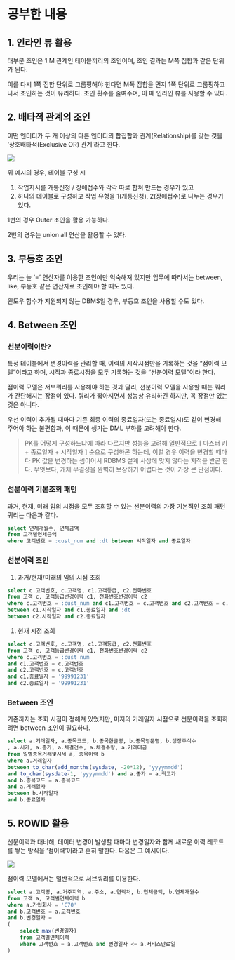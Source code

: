 # 공부한 내용

## 1. 인라인 뷰 활용

대부분 조인은 1:M 관계인 테이블끼리의 조인이며, 조인 결과는 M쪽 집합과 같은 단위가 된다.

이를 다시 1쪽 집합 단위로 그룹핑해야 한다면 M쪽 집합을 먼저 1쪽 단위로 그룹핑하고 나서 조인하는 것이 유리하다. 조인 횟수를 줄여주며, 이 때 인라인 뷰를 사용할 수 있다.

## 2. 배타적 관계의 조인

어떤 엔터티가 두 개 이상의 다른 엔터티의 합집합과 관계(Relationship)를 갖는 것을 ‘상호배타적(Exclusive OR) 관계’라고 한다.

![](https://dataonair.or.kr/publishing/img/knowledge/SQL_362.jpg)

위 예시의 경우, 테이블 구성 시

1. 작업지시를 개통신청 / 장애접수와 각각 따로 합쳐 만드는 경우가 있고
2. 하나의 테이블로 구성하고 작업 유형을 1(개통신청), 2(장애접수)로 나누는 경우가 있다.

1번의 경우 Outer 조인을 활용 가능하다.

2번의 경우는 union all 연산을 활용할 수 있다.

## 3. 부등호 조인

우리는 늘 ‘=’ 연산자를 이용한 조인에만 익숙해져 있지만 업무에 따라서는 between, like, 부등호 같은 연산자로 조인해야 할 때도 있다.

윈도우 함수가 지원되지 않는 DBMS일 경우, 부등호 조인을 사용할 수도 있다.

## 4. Between 조인

### 선분이력이란?

특정 테이블에서 변경이력을 관리할 때, 이력의 시작시점만을 기록하는 것을 “점이력 모델”이라고 하며, 시작과 종료시점을 모두 기록하는 것을 “선분이력 모델”이라 한다.

점이력 모델은 서브쿼리를 사용해야 하는 것과 달리, 선분이력 모델을 사용할 때는 쿼리가 간단해지는 장점이 있다. 쿼리가 짧아지면서 성능상 유리하긴 하지만, 꼭 장점만 있는 것은 아니다.

우선 이력이 추가될 때마다 기존 최종 이력의 종료일자(또는 종료일시)도 같이 변경해 주어야 하는 불편함과, 이 때문에 생기는 DML 부하를 고려해야 한다.

> PK를 어떻게 구성하느냐에 따라 다르지만 성능을 고려해 일반적으로 [ 마스터 키 + 종료일자 + 시작일자 ] 순으로 구성하곤 하는데, 이럴 경우 이력을 변경할 때마다 PK 값을 변경하는 셈이어서 RDBMS 설계 사상에 맞지 않다는 지적을 받곤 한다. 무엇보다, 개체 무결성을 완벽히 보장하기 어렵다는 것이 가장 큰 단점이다.
>

### 선분이력 기본조회 패턴

과거, 현재, 미래 임의 시점을 모두 조회할 수 있는 선분이력의 가장 기본적인 조회 패턴 쿼리는 다음과 같다.

```sql
select 연체개월수, 연체금액 
from 고객별연체금액 
where 고객번호 = :cust_num and :dt between 시작일자 and 종료일자
```

### 선분이력 조인

1. 과거/현재/미래의 임의 시점 조회

```sql
select c.고객번호, c.고객명, c1.고객등급, c2.전화번호 
from 고객 c, 고객등급변경이력 c1, 전화번호변경이력 c2 
where c.고객번호 = :cust_num and c1.고객번호 = c.고객번호 and c2.고객번호 = c.고객번호 and :dt 
between c1.시작일자 and c1.종료일자 and :dt 
between c2.시작일자 and c2.종료일자
```

1. 현재 시점 조회

```sql
select c.고객번호, c.고객명, c1.고객등급, c2.전화번호 
from 고객 c, 고객등급변경이력 c1, 전화번호변경이력 c2 
where c.고객번호 = :cust_num 
and c1.고객번호 = c.고객번호 
and c2.고객번호 = c.고객번호 
and c1.종료일자 = '99991231' 
and c2.종료일자 = '99991231'
```

### Between 조인

기존까지는 조회 시점이 정해져 있었지만, 미지의 거래일자 시점으로 선분이력을 조회하려면 between 조인이 필요하다.

```sql
select a.거래일자, a.종목코드, b.종목한글명, b.종목영문명, b.상장주식수 
, a.시가, a.종가, a.체결건수, a.체결수량, a.거래대금 
from 일별종목거래및시세 a, 종목이력 b 
where a.거래일자 
between to_char(add_months(sysdate, -20*12), 'yyyymmdd') 
and to_char(sysdate-1, 'yyyymmdd') and a.종가 = a.최고가 
and b.종목코드 = a.종목코드 
and a.거래일자 
between b.시작일자 
and b.종료일자
```

## 5. ROWID 활용

선분이력과 대비해, 데이터 변경이 발생할 때마다 변경일자와 함께 새로운 이력 레코드를 쌓는 방식을 ‘점이력’이라고 흔히 말한다. 다음은 그 예시이다.

![](https://dataonair.or.kr/publishing/img/knowledge/SQL_369-1.jpg)

점이력 모델에서는 일반적으로 서브쿼리를 이용한다.

```sql
select a.고객명, a.거주지역, a.주소, a.연락처, b.연체금액, b.연체개월수 
from 고객 a, 고객별연체이력 b 
where a.가입회사 = 'C70' 
and b.고객번호 = a.고객번호 
and b.변경일자 = 
(
	select max(변경일자) 
	from 고객별연체이력 
	where 고객번호 = a.고객번호 and 변경일자 <= a.서비스만료일
)
```


